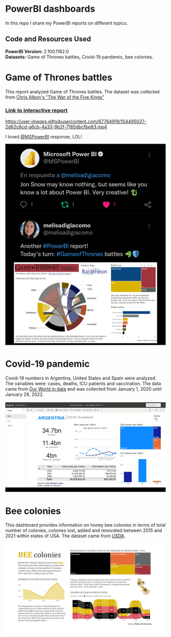 # PowerBI dashboards

In this repo I share my PowerBI reports on different topics.

## Code and Resources Used 
**PowerBI Version:** 2.100.1182.0  
**Datasets:** Game of Thrones battles, Covid-19 pandemic, bee colonies.

# Game of Thrones battles

This report analyzed Game of Thrones battles. The dataset was collected from [Chris Albon's "The War of the Five Kings"](https://github.com/chrisalbon/war_of_the_five_kings_dataset)

### [Link to interactive report](https://app.powerbi.com/view?r=eyJrIjoiMjg5ODAwMjMtMzJkMy00NDUyLWI5NDgtNTQwMWYxNGU1ZmViIiwidCI6IjYwYTViNDIzLTNkZmEtNDRiNi05YWFjLTJiZmEzN2I4NmZhMiJ9)

https://user-images.githubusercontent.com/87764919/154495027-2d62c8cd-a6cb-4a33-9b2f-7185dbcfbe83.mp4

I loved [@MSPowerBI](https://twitter.com/MSPowerBI) response, LOL!

![response](./images/PowerBI_response.jpg)

# Covid-19 pandemic

Covid-19 numbers in Argentina, United States and Spain were analyzed. The variables were: cases, deaths, ICU patients and vaccination.
The data came from [Our World in data](https://ourworldindata.org/coronavirus) and was collected from January 1, 2020 until January 29, 2022.  

![covid-19](./images/covid_dashboard.gif)


# Bee colonies

This dashboard provides information on honey bee colonies in terms of total number of colonies, colonies lost, added and renovated between 2015 and 2021 within states of USA. The dataset came from [USDA](https://usda.library.cornell.edu/concern/publications/rn301137d?locale=en).

![bee-colonies](./images/bee_colonies.png)
